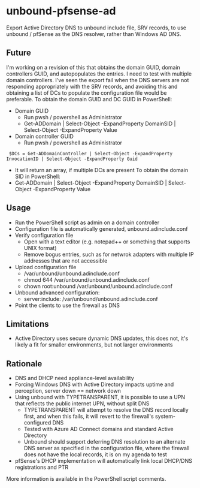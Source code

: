 # unbound-pfsense-ad
Export Active Directory DNS to unbound include file, SRV records, to use unbound / pfSense as the DNS resolver, rather than Windows AD DNS.

## Future
I'm working on a revision of this that obtains the domain GUID, domain controllers GUID, and autopopulates the entries. I need to test with multiple domain controllers. I've seen the export fail when the DNS servers are not responding appropriately with the SRV records, and avoiding this and obtaining a list of DCs to populate the configuration file would be preferable.
To obtain the domain GUID and DC GUID in PowerShell:
- Domain GUID
  - Run pwsh / powershell as Administrator
  - Get-ADDomain | Select-Object -ExpandProperty DomainSID | Select-Object -ExpandProperty Value
- Domain controller GUID
  - Run pwsh / powershell as Administrator
 ```
  $DCs = Get-ADDomainController | Select-Object -ExpandProperty InvocationID | Select-Object -ExpandProperty Guid
 ```
  - It will return an array, if multiple DCs are present
To obtain the domain SID in PowerShell:
- Get-ADDomain | Select-Object -ExpandProperty DomainSID | Select-Object -ExpandProperty Value

## Usage
- Run the PowerShell script as admin on a domain controller
- Configuration file is automatically generated, unbound.adinclude.conf
- Verify configuration file
  - Open with a text editor (e.g. notepad++ or something that supports UNIX format)
  - Remove bogus entries, such as for netwrok adapters with multiple IP addresses that are not accessible
- Upload configuration file
  - /var/unbound/unbound.adinclude.conf
  - chmod 644 /var/unbound/unbound.adinclude.conf
  - chown root:unbound /var/unbound/unbound.adinclude.conf
- Unbound advanced configuration:
  - server:include: /var/unbound/unbound.adinclude.conf
- Point the clients to use the firewall as DNS

## Limitations
- Active Directory uses secure dynamic DNS updates, this does not, it's likely a fit for smaller environments, but not larger environments

## Rationale
- DNS and DHCP need appliance-level availability
- Forcing Windows DNS with Active Directory impacts uptime and perception, server down == network down
- Using unbound with TYPETRANSPARENT, it is possible to use a UPN that reflects the public internet UPN, without split DNS
  - TYPETRANSPARENT will attempt to resolve the DNS record locally first, and when this fails, it will revert to the firewall's system-configured DNS
  - Tested with Azure AD Connect domains and standard Active Directory
  - Unbound should support deferring DNS resolution to an alternate DNS server as specified in the configuration file, where the firewall does not have the local records, it is on my agenda to test
- pfSense's DHCP implementation will automatically link local DHCP/DNS registrations and PTR

More information is available in the PowerShell script comments.
